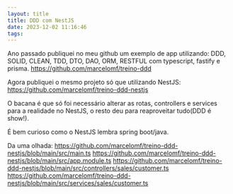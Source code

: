 ```yaml
---
layout: title
title: DDD com NestJS
date: 2023-12-02 11:16:46
tags:
---
```

Ano passado publiquei no meu github um exemplo de app utilizando:
DDD, SOLID, CLEAN, TDD, DTO, DAO, ORM, RESTFUL com typescript, fastify e prisma.
https://github.com/marcelomf/treino-ddd

Agora publiquei o mesmo projeto só que utilizando NestJS:
https://github.com/marcelomf/treino-ddd-nestjs

O bacana é que só foi necessário alterar as rotas, controllers e services para a realidade no NestJS, o resto deu para reaproveitar tudo(DDD é show!).

É bem curioso como o NestJS lembra spring boot/java.

Da uma olhada:
https://github.com/marcelomf/treino-ddd-nestjs/blob/main/src/main.ts
https://github.com/marcelomf/treino-ddd-nestjs/blob/main/src/app.module.ts
https://github.com/marcelomf/treino-ddd-nestjs/blob/main/src/controllers/sales/customer.ts
https://github.com/marcelomf/treino-ddd-nestjs/blob/main/src/services/sales/customer.ts